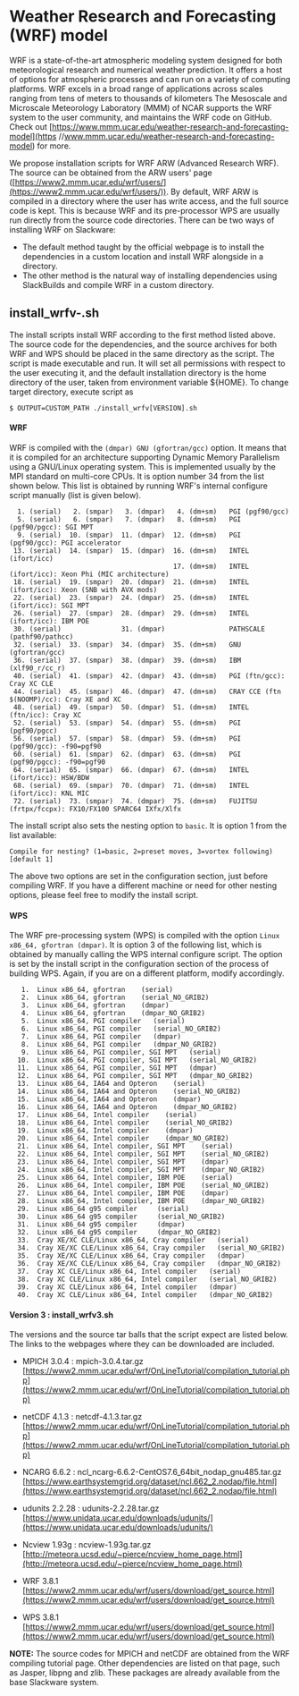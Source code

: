 # Weather Research and Forecasting (WRF) model

WRF is a state-of-the-art atmospheric modeling system designed for both meteorological research and numerical weather prediction. It offers a host of  options for atmospheric processes and can run on a variety of computing platforms. WRF excels in a broad range of applications across scales ranging from tens of meters to thousands of kilometers The Mesoscale and Microscale Meteorology Laboratory (MMM) of NCAR supports the WRF system to the user community, and maintains the WRF code on GitHub. Check out [https://www.mmm.ucar.edu/weather-research-and-forecasting-model](https //www.mmm.ucar.edu/weather-research-and-forecasting-model) for more.

We propose installation scripts for WRF ARW (Advanced Research WRF). The source can be obtained from the ARW users' page ([https://www2.mmm.ucar.edu/wrf/users/](https://www2.mmm.ucar.edu/wrf/users/)). By default, WRF ARW is compiled in a directory where the user has write access, and the full source code is kept. This is because WRF and its pre-processor WPS are usually run directly from the source code directories.  There can be two ways of installing WRF on Slackware:

- The default method taught by the official webpage is to install the dependencies in a custom location and install WRF alongside in a directory.
- The other method is the natural way of installing dependencies using SlackBuilds and compile WRF in a custom directory.


## install_wrfv-.sh

The install scripts install WRF according to the first method listed above. The source code for the dependencies, and the source archives for both WRF and WPS should be placed in the same directory as the script. The script is made executable and run. It will set all permissions with respect to the user executing it, and the default installation directory is the home directory of the user, taken from environment variable ${HOME}. To change target directory, execute script as
```
$ OUTPUT=CUSTOM_PATH ./install_wrfv[VERSION].sh
```

#### WRF

WRF is compiled with the ``(dmpar) GNU (gfortran/gcc)`` option. It means that it is compiled for an architecture supporting Dynamic Memory Parallelism using a GNU/Linux operating system. This is implemented usually by the MPI standard on multi-core CPUs. It is option number 34 from the list shown below. This list is obtained by running WRF's internal configure script manually (list is given below).
```
  1. (serial)   2. (smpar)   3. (dmpar)   4. (dm+sm)   PGI (pgf90/gcc)
  5. (serial)   6. (smpar)   7. (dmpar)   8. (dm+sm)   PGI (pgf90/pgcc): SGI MPT
  9. (serial)  10. (smpar)  11. (dmpar)  12. (dm+sm)   PGI (pgf90/gcc): PGI accelerator
 13. (serial)  14. (smpar)  15. (dmpar)  16. (dm+sm)   INTEL (ifort/icc)
                                         17. (dm+sm)   INTEL (ifort/icc): Xeon Phi (MIC architecture)
 18. (serial)  19. (smpar)  20. (dmpar)  21. (dm+sm)   INTEL (ifort/icc): Xeon (SNB with AVX mods)
 22. (serial)  23. (smpar)  24. (dmpar)  25. (dm+sm)   INTEL (ifort/icc): SGI MPT
 26. (serial)  27. (smpar)  28. (dmpar)  29. (dm+sm)   INTEL (ifort/icc): IBM POE
 30. (serial)               31. (dmpar)                PATHSCALE (pathf90/pathcc)
 32. (serial)  33. (smpar)  34. (dmpar)  35. (dm+sm)   GNU (gfortran/gcc)
 36. (serial)  37. (smpar)  38. (dmpar)  39. (dm+sm)   IBM (xlf90_r/cc_r)
 40. (serial)  41. (smpar)  42. (dmpar)  43. (dm+sm)   PGI (ftn/gcc): Cray XC CLE
 44. (serial)  45. (smpar)  46. (dmpar)  47. (dm+sm)   CRAY CCE (ftn $(NOOMP)/cc): Cray XE and XC
 48. (serial)  49. (smpar)  50. (dmpar)  51. (dm+sm)   INTEL (ftn/icc): Cray XC
 52. (serial)  53. (smpar)  54. (dmpar)  55. (dm+sm)   PGI (pgf90/pgcc)
 56. (serial)  57. (smpar)  58. (dmpar)  59. (dm+sm)   PGI (pgf90/gcc): -f90=pgf90
 60. (serial)  61. (smpar)  62. (dmpar)  63. (dm+sm)   PGI (pgf90/pgcc): -f90=pgf90
 64. (serial)  65. (smpar)  66. (dmpar)  67. (dm+sm)   INTEL (ifort/icc): HSW/BDW
 68. (serial)  69. (smpar)  70. (dmpar)  71. (dm+sm)   INTEL (ifort/icc): KNL MIC
 72. (serial)  73. (smpar)  74. (dmpar)  75. (dm+sm)   FUJITSU (frtpx/fccpx): FX10/FX100 SPARC64 IXfx/Xlfx
```

The install script also sets the nesting option to ``basic``. It is option 1 from the list available:
```
Compile for nesting? (1=basic, 2=preset moves, 3=vortex following) [default 1]
```
The above two options are set in the configuration section, just before compiling WRF.  If you have a different machine or need for other nesting options, please feel free to modify the install script.

#### WPS

The WRF pre-processing system (WPS) is compiled with the option ``Linux x86_64, gfortran (dmpar)``. It is option 3 of the following list, which is obtained by manually calling the WPS internal configure script. The option is set by the install script in the configuration section of the process of building WPS. Again, if you are on a different platform, modify accordingly.
```
   1.  Linux x86_64, gfortran    (serial)
   2.  Linux x86_64, gfortran    (serial_NO_GRIB2)
   3.  Linux x86_64, gfortran    (dmpar)
   4.  Linux x86_64, gfortran    (dmpar_NO_GRIB2)
   5.  Linux x86_64, PGI compiler   (serial)
   6.  Linux x86_64, PGI compiler   (serial_NO_GRIB2)
   7.  Linux x86_64, PGI compiler   (dmpar)
   8.  Linux x86_64, PGI compiler   (dmpar_NO_GRIB2)
   9.  Linux x86_64, PGI compiler, SGI MPT   (serial)
  10.  Linux x86_64, PGI compiler, SGI MPT   (serial_NO_GRIB2)
  11.  Linux x86_64, PGI compiler, SGI MPT   (dmpar)
  12.  Linux x86_64, PGI compiler, SGI MPT   (dmpar_NO_GRIB2)
  13.  Linux x86_64, IA64 and Opteron    (serial)
  14.  Linux x86_64, IA64 and Opteron    (serial_NO_GRIB2)
  15.  Linux x86_64, IA64 and Opteron    (dmpar)
  16.  Linux x86_64, IA64 and Opteron    (dmpar_NO_GRIB2)
  17.  Linux x86_64, Intel compiler    (serial)
  18.  Linux x86_64, Intel compiler    (serial_NO_GRIB2)
  19.  Linux x86_64, Intel compiler    (dmpar)
  20.  Linux x86_64, Intel compiler    (dmpar_NO_GRIB2)
  21.  Linux x86_64, Intel compiler, SGI MPT    (serial)
  22.  Linux x86_64, Intel compiler, SGI MPT    (serial_NO_GRIB2)
  23.  Linux x86_64, Intel compiler, SGI MPT    (dmpar)
  24.  Linux x86_64, Intel compiler, SGI MPT    (dmpar_NO_GRIB2)
  25.  Linux x86_64, Intel compiler, IBM POE    (serial)
  26.  Linux x86_64, Intel compiler, IBM POE    (serial_NO_GRIB2)
  27.  Linux x86_64, Intel compiler, IBM POE    (dmpar)
  28.  Linux x86_64, Intel compiler, IBM POE    (dmpar_NO_GRIB2)
  29.  Linux x86_64 g95 compiler     (serial)
  30.  Linux x86_64 g95 compiler     (serial_NO_GRIB2)
  31.  Linux x86_64 g95 compiler     (dmpar)
  32.  Linux x86_64 g95 compiler     (dmpar_NO_GRIB2)
  33.  Cray XE/XC CLE/Linux x86_64, Cray compiler   (serial)
  34.  Cray XE/XC CLE/Linux x86_64, Cray compiler   (serial_NO_GRIB2)
  35.  Cray XE/XC CLE/Linux x86_64, Cray compiler   (dmpar)
  36.  Cray XE/XC CLE/Linux x86_64, Cray compiler   (dmpar_NO_GRIB2)
  37.  Cray XC CLE/Linux x86_64, Intel compiler   (serial)
  38.  Cray XC CLE/Linux x86_64, Intel compiler   (serial_NO_GRIB2)
  39.  Cray XC CLE/Linux x86_64, Intel compiler   (dmpar)
  40.  Cray XC CLE/Linux x86_64, Intel compiler   (dmpar_NO_GRIB2)
```

#### Version 3 : install_wrfv3.sh

The versions and the source tar balls that the script expect are listed below. The links to the webpages where they can be downloaded are included.

- MPICH 3.0.4 : mpich-3.0.4.tar.gz
[https://www2.mmm.ucar.edu/wrf/OnLineTutorial/compilation_tutorial.php](https://www2.mmm.ucar.edu/wrf/OnLineTutorial/compilation_tutorial.php)

- netCDF 4.1.3 : netcdf-4.1.3.tar.gz
[https://www2.mmm.ucar.edu/wrf/OnLineTutorial/compilation_tutorial.php](https://www2.mmm.ucar.edu/wrf/OnLineTutorial/compilation_tutorial.php)

- NCARG 6.6.2 : ncl_ncarg-6.6.2-CentOS7.6_64bit_nodap_gnu485.tar.gz
[https://www.earthsystemgrid.org/dataset/ncl.662_2.nodap/file.html](https://www.earthsystemgrid.org/dataset/ncl.662_2.nodap/file.html)

- udunits 2.2.28 : udunits-2.2.28.tar.gz
[https://www.unidata.ucar.edu/downloads/udunits/](https://www.unidata.ucar.edu/downloads/udunits/)

- Ncview 1.93g : ncview-1.93g.tar.gz
[http://meteora.ucsd.edu/~pierce/ncview_home_page.html](http://meteora.ucsd.edu/~pierce/ncview_home_page.html)

- WRF 3.8.1
[https://www2.mmm.ucar.edu/wrf/users/download/get_source.html](https://www2.mmm.ucar.edu/wrf/users/download/get_source.html)

- WPS 3.8.1
[https://www2.mmm.ucar.edu/wrf/users/download/get_source.html](https://www2.mmm.ucar.edu/wrf/users/download/get_source.html)

__NOTE:__ The source codes for MPICH and netCDF are obtained from the WRF compiling tutorial page. Other dependencies are listed on that page, such as Jasper, libpng and zlib. These packages are already available from the base Slackware system.

